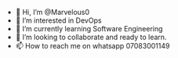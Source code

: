 - 👋 Hi, I’m @Marvelous0
- 👀 I’m interested in DevOps
- 🌱 I’m currently learning Software Engineering 
- 💞️ I’m looking to collaborate and ready to learn. 
- 📫 How to reach me on whatsapp 07083001149 

<!---
Marvelous0/Marvelous0 is a ✨ special ✨ repository because its `README.md` (this file) appears on your GitHub profile.
You can click the Preview link to take a look at your changes.
--->
